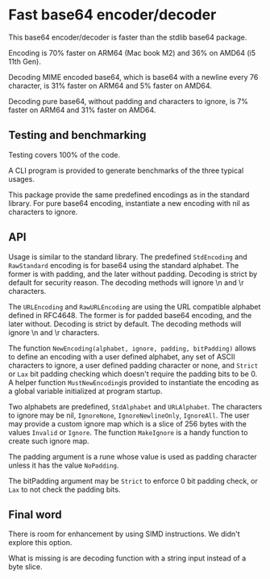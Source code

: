 # Fast base64 encoder/decoder

This base64 encoder/decoder is faster than the stdlib base64 package.

Encoding is 70% faster on ARM64 (Mac book M2) and 36% on AMD64 (i5 11th Gen).

Decoding MIME encoded base64, which is base64 with a newline every 76 character,
is 31% faster on ARM64 and 5% faster on AMD64.

Decoding pure base64, without padding and characters to ignore, is 7% faster on
ARM64 and 31% faster on AMD64.

## Testing and benchmarking

Testing covers 100% of the code.

A CLI program is provided to generate benchmarks of the three typical usages.

This package provide the same predefined encodings as in the standard library.
For pure base64 encoding, instantiate a new encoding with nil as characters to
ignore. 

## API

Usage is similar to the standard library. The predefined `StdEncoding` and
`RawStandard` encoding is for base64 using the standard alphabet. The former
is with padding, and the later without padding. Decoding is strict by default
for security reason. The decoding methods will ignore \n and \r characters.

The `URLEncoding` and `RawURLEncoding` are using the URL compatible alphabet
defined in RFC4648. The former is for padded base64 encoding, and the later
without. Decoding is strict by default. The decoding methods will ignore \n
and \r characters.

The function `NewEncoding(alphabet, ignore, padding, bitPadding)` allows to
define an encoding with a user defined alphabet, any set of ASCII characters
to ignore, a user defined padding character or none, and `Strict` or `Lax`
bit padding checking which doesn't require the padding bits to be 0. A helper
function `MustNewEncoding`is provided to instantiate the encoding as a global
variable initialized at program startup.

Two alphabets are predefined, `StdAlphabet` and `URLAlphabet`. The characters
to ignore may be nil, `IgnoreNone`, `IgnoreNewlineOnly`, `IgnoreAll`.  The
user may provide a custom ignore map which is a slice of 256 bytes with the
values `Invalid` or `Ignore`. The function `MakeIgnore` is a handy function
to create such ignore map.

The padding argument is a rune whose value is used as padding character
unless it has the value `NoPadding`.

The bitPadding argument may be `Strict` to enforce 0 bit padding check, or
`Lax` to not check the padding bits.

## Final word

There is room for enhancement by using SIMD instructions. We didn't explore
this option.

What is missing is are decoding function with a string input instead of a
byte slice.

